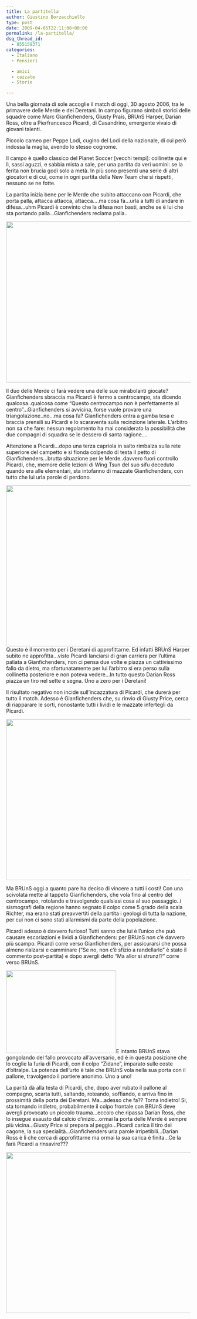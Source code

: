 ```yaml
---
title: La partitella
author: Giustino Borzacchiello
type: post
date: 2009-04-05T22:11:08+00:00
permalink: /la-partitella/
dsq_thread_id:
  - 855159371
categories:
  - Italiano
  - Pensieri

  - amici
  - cazzate
  - Storie

---
```

<p class="lead">
  Una bella giornata di sole accoglie il match di oggi, 30 agosto 2006, tra le primavere delle Merde e dei Deretani. In campo figurano simboli storici delle squadre come Marc Gianfichenders, Giusty Prais, BRUnS Harper, Darian Ross, oltre a Pierfrancesco Picardi, di Casandrino, emergente vivaio di giovani talenti.
</p>

Piccolo cameo per Peppe Lodi, cugino del Lodi della nazionale, di cui però indossa la maglia, avendo lo stesso cognome.

Il campo è quello classico del Planet Soccer [vecchi tempi]: collinette qui e lì, sassi aguzzi, e sabbia mista a sale, per una partita da veri uomini: se la ferita non brucia godi solo a metà. In più sono presenti una serie di altri giocatori e di cui, come in ogni partita della New Team che si rispetti, nessuno se ne fotte.

La partita inizia bene per le Merde che subito attaccano con Picardi, che porta palla, attacca attacca, attacca&#8230;.ma cosa fa&#8230;urla a tutti di andare in difesa&#8230;uhm Picardi è convinto che la difesa non basti, anche se è lui che sta portando palla&#8230;Gianfichenders reclama palla..

[<img class="aligncenter size-large wp-image-483" title="gianfichenders_picardi" src="https://i0.wp.com/v1.giustino.blog/wp-content/uploads/2009/04/gianfichenders_picardi-1024x768.jpg?resize=584%2C438" alt="" width="584" height="438" data-recalc-dims="1" />][1]

<!--more-->

Il duo delle Merde ci farà vedere una delle sue mirabolanti giocate? Gianfichenders sbraccia ma Picardi è fermo a centrocampo, sta dicendo qualcosa..qualcosa come &#8220;Questo centrocampo non è perfettamente al centro&#8221;&#8230;Gianfichenders si avvicina, forse vuole provare una triangolazione..no&#8230;ma cosa fa? Gianfichenders entra a gamba tesa e braccia prensili su Picardi e lo scaraventa sulla recinzione laterale. L&#8217;arbitro non sa che fare: nessun regolamento ha mai considerato la possibilità che due compagni di squadra se le dessero di santa ragione&#8230;.

Attenzione a Picardi&#8230;dopo una terza capriola in salto rimbalza sulla rete superiore del campetto e si fionda colpendo di testa il petto di Gianfichenders&#8230;brutta situazione per le Merde..davvero fuori controllo Picardi, che, memore delle lezioni di Wing Tsun del suo sifu deceduto quando era alle elementari, sta intofanno di mazzate Gianfichenders, con tutto che lui urla parole di perdono.

[<img class="aligncenter size-large wp-image-482" title="bruns_ne_approfitta" src="https://i0.wp.com/v1.giustino.blog/wp-content/uploads/2009/04/bruns_ne_approfitta-1024x768.jpg?resize=584%2C438" alt="" width="584" height="438" data-recalc-dims="1" />][2]Questo è il momento per i Deretani di approfittarne. Ed infatti BRUnS Harper subito ne approfitta&#8230;visto Picardi lanciarsi di gran carriera per l&#8217;ultima paliata a Gianfichenders, non ci pensa due volte e piazza un cattivissimo fallo da dietro, ma sfortunatamente per lui l&#8217;arbitro si era perso sulla collinetta posteriore e non poteva vedere&#8230;In tutto questo Darian Ross piazza un tiro nel sette e segna. Uno a zero per i Deretani!

Il risultato negativo non incide sull&#8217;incazzatura di Picardi, che durerà per tutto il match. Adesso è Gianfichenders che, su rinvio di Giusty Price, cerca di riapparare le sorti, nonostante tutti i lividi e le mazzate infertegli da Picardi.

[<img class="aligncenter size-large wp-image-481" title="bruns_gianfichenders" src="https://i2.wp.com/v1.giustino.blog/wp-content/uploads/2009/04/bruns_gianfichenders-1024x768.jpg?resize=584%2C438" alt="" width="584" height="438" data-recalc-dims="1" />][3]

Ma BRUnS oggi a quanto pare ha deciso di vincere a tutti i costi! Con una scivolata mette al tappeto Gianfichenders, che vola fino al centro del centrocampo, rotolando e travolgendo qualsiasi cosa al suo passaggio..i sismografi della regione hanno segnato il colpo come 5 grado della scala Richter, ma erano stati preavvertiti della partita i geologi di tutta la nazione, per cui non ci sono stati allarmismi da parte della popolazione.

Picardi adesso è davvero furioso! Tutti sanno che lui è l&#8217;unico che può causare escoriazioni e lividi a Gianfichenders: per BRUnS non c&#8217;è davvero più scampo. Picardi corre verso Gianfichenders, per assicurarsi che possa almeno rialzarsi e camminare (&#8220;Se no, non c&#8217;è sfizio a randellarlo&#8221; è stato il commento post-partita) e dopo avergli detto &#8220;Ma allor si strunz!?&#8221; corre verso BRUnS.

[<img class="size-medium wp-image-486 alignleft" title="zidane_2" src="https://i2.wp.com/v1.giustino.blog/wp-content/uploads/2009/04/zidane_2-300x225.jpg?resize=300%2C225" alt="" width="300" height="225" data-recalc-dims="1" />][4]E intanto BRUnS stava gongolando del fallo provocato all&#8217;avversario, ed è in questa posizione che lo coglie la furia di Picardi, con il colpo &#8220;Zidane&#8221;, imparato sulle coste d&#8217;oltralpe. La potenza dell&#8217;urto è tale che BRUnS vola nella sua porta con il pallone, travolgendo il portiere anonimo. Uno a uno!

La parità dà alla testa di Picardi, che, dopo aver rubato il pallone al compagno, scarta tutti, saltando, roteando, soffiando, e arriva fino in prossimità della porta dei Deretani. Ma&#8230;adesso che fa?? Torna indietro! Si, sta tornando indietro, probabilmente il colpo frontale con BRUnS deve avergli provocato un piccolo trauma&#8230;eccolo che ripassa Darian Ross, che lo insegue esausto dal calcio d&#8217;inizio&#8230;ormai la porta delle Merde è sempre più vicina&#8230;Giusty Price si prepara al peggio&#8230;Picardi carica il tiro del cagone, la sua specialità&#8230;Gianfichenders urla parole irripetibili&#8230;Darian Ross è lì che cerca di approfittarne ma ormai la sua carica è finita&#8230;Ce la farà Picardi a rinsavire???

[<img class="aligncenter size-large wp-image-484" title="picardi_impazzito" src="https://i0.wp.com/v1.giustino.blog/wp-content/uploads/2009/04/picardi_impazzito-1024x768.jpg?resize=584%2C438" alt="" width="584" height="438" data-recalc-dims="1" />][5]

 [1]: https://i0.wp.com/v1.giustino.blog/wp-content/uploads/2009/04/gianfichenders_picardi.jpg
 [2]: https://i2.wp.com/v1.giustino.blog/wp-content/uploads/2009/04/bruns_ne_approfitta.jpg
 [3]: https://i2.wp.com/v1.giustino.blog/wp-content/uploads/2009/04/bruns_gianfichenders.jpg
 [4]: https://i1.wp.com/v1.giustino.blog/wp-content/uploads/2009/04/zidane_2.jpg
 [5]: https://i2.wp.com/v1.giustino.blog/wp-content/uploads/2009/04/picardi_impazzito.jpg